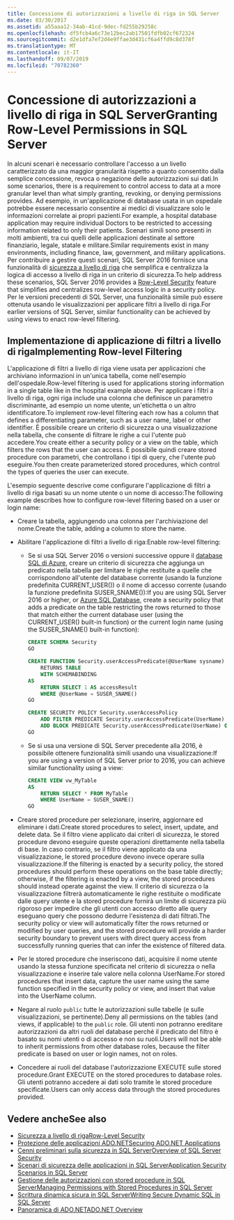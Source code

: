 ```yaml
---
title: Concessione di autorizzazioni a livello di riga in SQL Server
ms.date: 03/30/2017
ms.assetid: a55aaa12-34ab-41cd-9dec-fd255b29258c
ms.openlocfilehash: df5fcb4a6c73e12bec2ab17501fdfb02cf672324
ms.sourcegitcommit: d2e1dfa7ef2d4e9ffae3d431cf6a4ffd9c8d378f
ms.translationtype: MT
ms.contentlocale: it-IT
ms.lasthandoff: 09/07/2019
ms.locfileid: "70782360"
---
```

# <a name="granting-row-level-permissions-in-sql-server"></a><span data-ttu-id="20693-102">Concessione di autorizzazioni a livello di riga in SQL Server</span><span class="sxs-lookup"><span data-stu-id="20693-102">Granting Row-Level Permissions in SQL Server</span></span>

<span data-ttu-id="20693-103">In alcuni scenari è necessario controllare l'accesso a un livello caratterizzato da una maggior granularità rispetto a quanto consentito dalla semplice concessione, revoca o negazione delle autorizzazioni sui dati.</span><span class="sxs-lookup"><span data-stu-id="20693-103">In some scenarios, there is a requirement to control access to data at a more granular level than what simply granting, revoking, or denying permissions provides.</span></span> <span data-ttu-id="20693-104">Ad esempio, in un'applicazione di database usata in un ospedale potrebbe essere necessario consentire ai medici di visualizzare solo le informazioni correlate ai propri pazienti.</span><span class="sxs-lookup"><span data-stu-id="20693-104">For example, a hospital database application may require individual Doctors to be restricted to accessing information related to only their patients.</span></span> <span data-ttu-id="20693-105">Scenari simili sono presenti in molti ambienti, tra cui quelli delle applicazioni destinate al settore finanziario, legale, statale e militare.</span><span class="sxs-lookup"><span data-stu-id="20693-105">Similar requirements exist in many environments, including finance, law, government, and military applications.</span></span> <span data-ttu-id="20693-106">Per contribuire a gestire questi scenari, SQL Server 2016 fornisce una funzionalità di [sicurezza a livello di riga](/sql/relational-databases/security/row-level-security) che semplifica e centralizza la logica di accesso a livello di riga in un criterio di sicurezza.</span><span class="sxs-lookup"><span data-stu-id="20693-106">To help address these scenarios, SQL Server 2016 provides a [Row-Level Security](/sql/relational-databases/security/row-level-security) feature that simplifies and centralizes row-level access logic in a security policy.</span></span> <span data-ttu-id="20693-107">Per le versioni precedenti di SQL Server, una funzionalità simile può essere ottenuta usando le visualizzazioni per applicare filtri a livello di riga.</span><span class="sxs-lookup"><span data-stu-id="20693-107">For earlier versions of SQL Server, similar functionality can be achieved by using views to enact row-level filtering.</span></span>

## <a name="implementing-row-level-filtering"></a><span data-ttu-id="20693-108">Implementazione di applicazione di filtri a livello di riga</span><span class="sxs-lookup"><span data-stu-id="20693-108">Implementing Row-level Filtering</span></span>

<span data-ttu-id="20693-109">L'applicazione di filtri a livello di riga viene usata per applicazioni che archiviano informazioni in un'unica tabella, come nell'esempio dell'ospedale.</span><span class="sxs-lookup"><span data-stu-id="20693-109">Row-level filtering is used for applications storing information in a single table like in the hospital example above.</span></span> <span data-ttu-id="20693-110">Per applicare i filtri a livello di riga, ogni riga include una colonna che definisce un parametro discriminante, ad esempio un nome utente, un'etichetta o un altro identificatore.</span><span class="sxs-lookup"><span data-stu-id="20693-110">To implement row-level filtering each row has a column that defines a differentiating parameter, such as a user name, label or other identifier.</span></span> <span data-ttu-id="20693-111">È possibile creare un criterio di sicurezza o una visualizzazione nella tabella, che consente di filtrare le righe a cui l'utente può accedere.</span><span class="sxs-lookup"><span data-stu-id="20693-111">You create either a security policy or a view on the table, which filters the rows that the user can access.</span></span> <span data-ttu-id="20693-112">È possibile quindi creare stored procedure con parametri, che controllano i tipi di query, che l'utente può eseguire.</span><span class="sxs-lookup"><span data-stu-id="20693-112">You then create parameterized stored procedures, which control the types of queries the user can execute.</span></span>

<span data-ttu-id="20693-113">L'esempio seguente descrive come configurare l'applicazione di filtri a livello di riga basati su un nome utente o un nome di accesso:</span><span class="sxs-lookup"><span data-stu-id="20693-113">The following example describes how to configure row-level filtering based on a user or login name:</span></span>

- <span data-ttu-id="20693-114">Creare la tabella, aggiungendo una colonna per l'archiviazione del nome.</span><span class="sxs-lookup"><span data-stu-id="20693-114">Create the table, adding a column to store the name.</span></span>

- <span data-ttu-id="20693-115">Abilitare l'applicazione di filtri a livello di riga:</span><span class="sxs-lookup"><span data-stu-id="20693-115">Enable row-level filtering:</span></span>

  - <span data-ttu-id="20693-116">Se si usa SQL Server 2016 o versioni successive oppure il [database SQL di Azure](https://docs.microsoft.com/azure/sql-database/), creare un criterio di sicurezza che aggiunga un predicato nella tabella per limitare le righe restituite a quelle che corrispondono all'utente del database corrente (usando la funzione predefinita CURRENT_USER()) o il nome di accesso corrente (usando la funzione predefinita SUSER_SNAME()):</span><span class="sxs-lookup"><span data-stu-id="20693-116">If you are using SQL Server 2016 or higher, or [Azure SQL Database](https://docs.microsoft.com/azure/sql-database/), create a security policy that adds a predicate on the table restricting the rows returned to those that match either the current database user (using the CURRENT_USER() built-in function) or the current login name (using the SUSER_SNAME() built-in function):</span></span>

      ```sql
      CREATE SCHEMA Security
      GO

      CREATE FUNCTION Security.userAccessPredicate(@UserName sysname)
          RETURNS TABLE
          WITH SCHEMABINDING
      AS
          RETURN SELECT 1 AS accessResult
          WHERE @UserName = SUSER_SNAME()
      GO

      CREATE SECURITY POLICY Security.userAccessPolicy
          ADD FILTER PREDICATE Security.userAccessPredicate(UserName) ON dbo.MyTable,
          ADD BLOCK PREDICATE Security.userAccessPredicate(UserName) ON dbo.MyTable
      GO
      ```

  - <span data-ttu-id="20693-117">Se si usa una versione di SQL Server precedente alla 2016, è possibile ottenere funzionalità simili usando una visualizzazione:</span><span class="sxs-lookup"><span data-stu-id="20693-117">If you are using a version of SQL Server prior to 2016, you can achieve similar functionality using a view:</span></span>

      ```sql
      CREATE VIEW vw_MyTable
      AS
          RETURN SELECT * FROM MyTable
          WHERE UserName = SUSER_SNAME()
      GO
      ```

- <span data-ttu-id="20693-118">Creare stored procedure per selezionare, inserire, aggiornare ed eliminare i dati.</span><span class="sxs-lookup"><span data-stu-id="20693-118">Create stored procedures to select, insert, update, and delete data.</span></span> <span data-ttu-id="20693-119">Se il filtro viene applicato dai criteri di sicurezza, le stored procedure devono eseguire queste operazioni direttamente nella tabella di base. In caso contrario, se il filtro viene applicato da una visualizzazione, le stored procedure devono invece operare sulla visualizzazione.</span><span class="sxs-lookup"><span data-stu-id="20693-119">If the filtering is enacted by a security policy, the stored procedures should perform these operations on the base table directly; otherwise, if the filtering is enacted by a view, the stored procedures should instead operate against the view.</span></span> <span data-ttu-id="20693-120">Il criterio di sicurezza o la visualizzazione filtrerà automaticamente le righe restituite o modificate dalle query utente e la stored procedure fornirà un limite di sicurezza più rigoroso per impedire che gli utenti con accesso diretto alle query eseguano query che possono dedurre l'esistenza di dati filtrati.</span><span class="sxs-lookup"><span data-stu-id="20693-120">The security policy or view will automatically filter the rows returned or modified by user queries, and the stored procedure will provide a harder security boundary to prevent users with direct query access from successfully running queries that can infer the existence of filtered data.</span></span>

- <span data-ttu-id="20693-121">Per le stored procedure che inseriscono dati, acquisire il nome utente usando la stessa funzione specificata nel criterio di sicurezza o nella visualizzazione e inserire tale valore nella colonna UserName.</span><span class="sxs-lookup"><span data-stu-id="20693-121">For stored procedures that insert data, capture the user name using the same function specified in the security policy or view, and insert that value into the UserName column.</span></span>

- <span data-ttu-id="20693-122">Negare al ruolo `public` tutte le autorizzazioni sulle tabelle (e sulle visualizzazioni, se pertinente).</span><span class="sxs-lookup"><span data-stu-id="20693-122">Deny all permissions on the tables (and views, if applicable) to the `public` role.</span></span> <span data-ttu-id="20693-123">Gli utenti non potranno ereditare autorizzazioni da altri ruoli del database perché il predicato del filtro è basato su nomi utenti o di accesso e non su ruoli.</span><span class="sxs-lookup"><span data-stu-id="20693-123">Users will not be able to inherit permissions from other database roles, because the filter predicate is based on user or login names, not on roles.</span></span>

- <span data-ttu-id="20693-124">Concedere ai ruoli del database l'autorizzazione EXECUTE sulle stored procedure.</span><span class="sxs-lookup"><span data-stu-id="20693-124">Grant EXECUTE on the stored procedures to database roles.</span></span> <span data-ttu-id="20693-125">Gli utenti potranno accedere ai dati solo tramite le stored procedure specificate.</span><span class="sxs-lookup"><span data-stu-id="20693-125">Users can only access data through the stored procedures provided.</span></span>

## <a name="see-also"></a><span data-ttu-id="20693-126">Vedere anche</span><span class="sxs-lookup"><span data-stu-id="20693-126">See also</span></span>

- [<span data-ttu-id="20693-127">Sicurezza a livello di riga</span><span class="sxs-lookup"><span data-stu-id="20693-127">Row-Level Security</span></span>](/sql/relational-databases/security/row-level-security)
- [<span data-ttu-id="20693-128">Protezione delle applicazioni ADO.NET</span><span class="sxs-lookup"><span data-stu-id="20693-128">Securing ADO.NET Applications</span></span>](../securing-ado-net-applications.md)
- [<span data-ttu-id="20693-129">Cenni preliminari sulla sicurezza in SQL Server</span><span class="sxs-lookup"><span data-stu-id="20693-129">Overview of SQL Server Security</span></span>](overview-of-sql-server-security.md)
- [<span data-ttu-id="20693-130">Scenari di sicurezza delle applicazioni in SQL Server</span><span class="sxs-lookup"><span data-stu-id="20693-130">Application Security Scenarios in SQL Server</span></span>](application-security-scenarios-in-sql-server.md)
- [<span data-ttu-id="20693-131">Gestione delle autorizzazioni con stored procedure in SQL Server</span><span class="sxs-lookup"><span data-stu-id="20693-131">Managing Permissions with Stored Procedures in SQL Server</span></span>](managing-permissions-with-stored-procedures-in-sql-server.md)
- [<span data-ttu-id="20693-132">Scrittura dinamica sicura in SQL Server</span><span class="sxs-lookup"><span data-stu-id="20693-132">Writing Secure Dynamic SQL in SQL Server</span></span>](writing-secure-dynamic-sql-in-sql-server.md)
- [<span data-ttu-id="20693-133">Panoramica di ADO.NET</span><span class="sxs-lookup"><span data-stu-id="20693-133">ADO.NET Overview</span></span>](../ado-net-overview.md)
